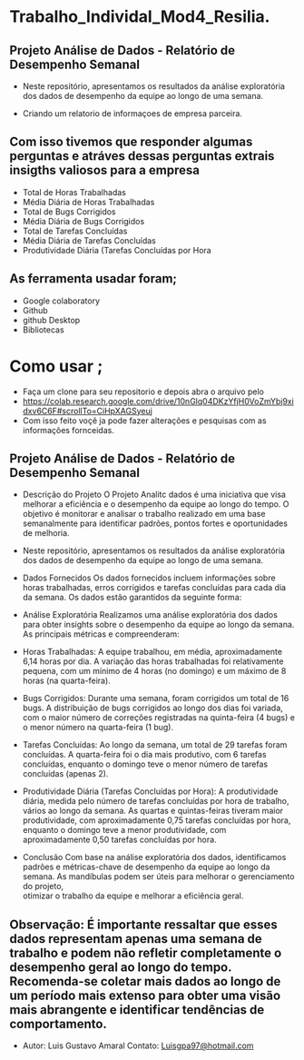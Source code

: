 # Trabalho_Individal_Mod4_Resilia.
## Projeto Análise de Dados - Relatório de Desempenho Semanal
- Neste repositório, apresentamos os resultados da análise exploratória dos dados de desempenho da equipe ao longo de uma semana.

- Criando um relatorio de informaçoes de empresa parceira.

## Com isso tivemos que responder algumas perguntas e atráves dessas perguntas extrais insigths valiosos para a empresa

- Total de Horas Trabalhadas
- Média Diária de Horas Trabalhadas
- Total de Bugs Corrigidos
- Média Diária de Bugs Corrigidos
- Total de Tarefas Concluídas
- Média Diária de Tarefas Concluídas
- Produtividade Diária (Tarefas Concluídas por Hora

## As ferramenta usadar foram;
- Google colaboratory
- Github
- github Desktop
- Bibliotecas

# Como usar ;
- Faça um clone para seu repositorio e depois abra o arquivo pelo
- https://colab.research.google.com/drive/10nGlq04DKzYfjH0VoZmYbj9xidxv6C6F#scrollTo=CiHpXAGSyeuj
- Com isso feito voçê ja pode fazer alterações e pesquisas com as informações fornceidas.

## Projeto Análise de Dados - Relatório de Desempenho Semanal

- Descrição do Projeto
O Projeto Analitc dados é uma iniciativa que visa melhorar a eficiência e o desempenho da equipe ao longo do tempo. O objetivo é monitorar e analisar o trabalho realizado em uma base semanalmente para identificar padrões, pontos fortes e oportunidades de melhoria.

- Neste repositório, apresentamos os resultados da análise exploratória dos dados de desempenho da equipe ao longo de uma semana.

- Dados Fornecidos
  Os dados fornecidos incluem informações sobre horas trabalhadas, erros corrigidos e tarefas concluídas para cada dia da semana. Os dados estão garantidos da seguinte forma:

- Análise Exploratória
  Realizamos uma análise exploratória dos dados para obter insights sobre o desempenho da equipe ao longo da semana. As principais métricas e compreenderam:

- Horas Trabalhadas: A equipe trabalhou, em média, aproximadamente 6,14 horas por dia. A variação das horas trabalhadas foi relativamente pequena, com um mínimo de 4 horas (no domingo) e um máximo de 8      horas (na quarta-feira).

-  Bugs Corrigidos: Durante uma semana, foram corrigidos um total de 16 bugs. A distribuição de bugs corrigidos ao longo dos dias foi variada, com o maior número de correções registradas na quinta-feira 
   (4 bugs) e o menor número na quarta-feira (1 bug).

- Tarefas Concluídas: Ao longo da semana, um total de 29 tarefas foram concluídas. A quarta-feira foi o dia mais produtivo, com 6 tarefas concluídas, enquanto o domingo teve o menor número de tarefas         concluídas (apenas 2).

- Produtividade Diária (Tarefas Concluídas por Hora): A produtividade diária, medida pelo número de tarefas concluídas por hora de trabalho, vários ao longo da semana. As quartas e quintas-feiras tiveram     maior produtividade, com aproximadamente 0,75 tarefas concluídas por hora, enquanto o domingo teve a menor produtividade, com aproximadamente 0,50 tarefas concluídas por hora.

- Conclusão
  Com base na análise exploratória dos dados, identificamos padrões e métricas-chave de desempenho da equipe ao longo da semana. As mandíbulas podem ser úteis para melhorar o gerenciamento do projeto,     
  otimizar o trabalho da equipe e melhorar a eficiência geral.

## Observação: É importante ressaltar que esses dados representam apenas uma semana de trabalho e podem não refletir completamente o desempenho geral ao longo do tempo. Recomenda-se coletar mais dados ao longo de um período mais extenso para obter uma visão mais abrangente e identificar tendências de comportamento.
- Autor:
Luis Gustavo Amaral
Contato: Luisgpa97@hotmail.com 

